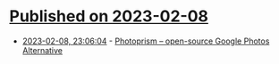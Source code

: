 # [Published on 2023-02-08](index.md)

* [2023-02-08, 23:06:04](https://news.ycombinator.com/item?id=34716924) - [Photoprism – open-source Google Photos Alternative](https://www.photoprism.app/)
